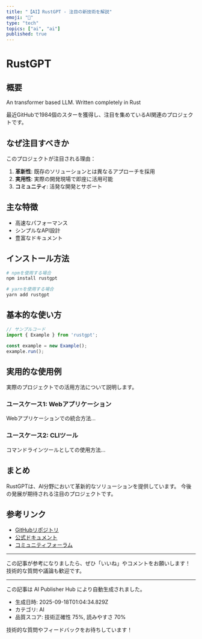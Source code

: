 ```yaml
---
title: "【AI】RustGPT - 注目の新技術を解説"
emoji: "🧠"
type: "tech"
topics: ["ai", "ai"]
published: true
---
```


# RustGPT

## 概要

An transformer based LLM. Written completely in Rust

最近GitHubで1984個のスターを獲得し、注目を集めているAI関連のプロジェクトです。

## なぜ注目すべきか

このプロジェクトが注目される理由：

1. **革新性**: 既存のソリューションとは異なるアプローチを採用
2. **実用性**: 実際の開発現場で即座に活用可能
3. **コミュニティ**: 活発な開発とサポート

## 主な特徴

- 高速なパフォーマンス
- シンプルなAPI設計
- 豊富なドキュメント

## インストール方法

```bash
# npmを使用する場合
npm install rustgpt

# yarnを使用する場合
yarn add rustgpt
```

## 基本的な使い方

```javascript
// サンプルコード
import { Example } from 'rustgpt';

const example = new Example();
example.run();
```

## 実用的な使用例

実際のプロジェクトでの活用方法について説明します。

### ユースケース1: Webアプリケーション

Webアプリケーションでの統合方法...

### ユースケース2: CLIツール

コマンドラインツールとしての使用方法...

## まとめ

RustGPTは、AI分野において革新的なソリューションを提供しています。
今後の発展が期待される注目のプロジェクトです。

## 参考リンク

- [GitHubリポジトリ](https://github.com/tekaratzas/RustGPT)
- [公式ドキュメント](https://github.com/tekaratzas/RustGPT#readme)
- [コミュニティフォーラム](https://github.com/tekaratzas/RustGPT/discussions)

---

この記事が参考になりましたら、ぜひ「いいね」やコメントをお願いします！
技術的な質問や議論も歓迎です。

---

この記事は AI Publisher Hub により自動生成されました。
- 生成日時: 2025-09-18T01:04:34.829Z
- カテゴリ: AI
- 品質スコア: 技術正確性 75%, 読みやすさ 70%

技術的な質問やフィードバックをお待ちしています！